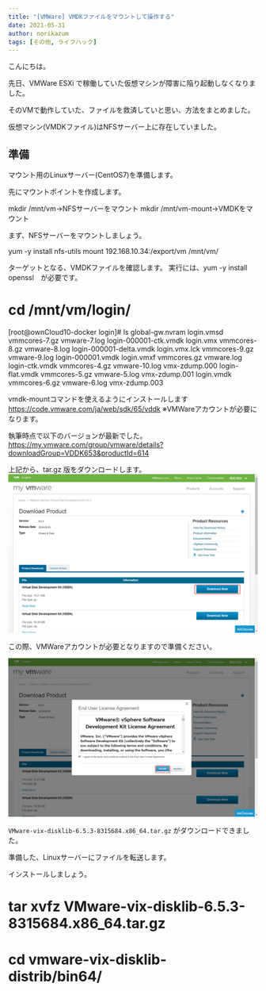 ```yaml
---
title: "[VMWare] VMDKファイルをマウントして操作する"
date: 2021-05-31
author: norikazum
tags: [その他, ライフハック]
---
```


こんにちは。

先日、VMWare ESXi で稼働していた仮想マシンが障害に陥り起動しなくなりました。

そのVMで動作していた、ファイルを救済していと思い、方法をまとめました。

仮想マシン(VMDKファイル)はNFSサーバー上に存在していました。

## 準備
マウント用のLinuxサーバー(CentOS7)を準備します。

先にマウントポイントを作成します。

mkdir /mnt/vm→NFSサーバーをマウント
mkdir /mnt/vm-mount→VMDKをマウント

まず、NFSサーバーをマウントしましょう。

yum -y install nfs-utils
mount 192.168.10.34:/export/vm /mnt/vm/

ターゲットとなる、VMDKファイルを確認します。
実行には、yum -y install openssl　が必要です。

# cd /mnt/vm/login/
[root@ownCloud10-docker login]# ls
global-gw.nvram          login.vmsd     vmmcores-7.gz  vmware-7.log
login-000001-ctk.vmdk    login.vmx      vmmcores-8.gz  vmware-8.log
login-000001-delta.vmdk  login.vmx.lck  vmmcores-9.gz  vmware-9.log
login-000001.vmdk        login.vmxf     vmmcores.gz    vmware.log
login-ctk.vmdk           vmmcores-4.gz  vmware-10.log  vmx-zdump.000
login-flat.vmdk          vmmcores-5.gz  vmware-5.log   vmx-zdump.001
login.vmdk               vmmcores-6.gz  vmware-6.log   vmx-zdump.003

vmdk-mountコマンドを使えるようにインストールします
https://code.vmware.com/ja/web/sdk/65/vddk
※VMWareアカウントが必要になります。

執筆時点で以下のバージョンが最新でした。
https://my.vmware.com/group/vmware/details?downloadGroup=VDDK653&productId=614

上記から、tar.gz 版をダウンロードします。
![](images/2018-09-23_11h20_40.png)

この際、VMWareアカウントが必要となりますので準備ください。

![](images/2018-09-23_11h22_21.png)

`VMware-vix-disklib-6.5.3-8315684.x86_64.tar.gz` がダウンロードできました。

準備した、Linuxサーバーにファイルを転送します。

インストールしましょう。

# tar xvfz VMware-vix-disklib-6.5.3-8315684.x86_64.tar.gz
# cd vmware-vix-disklib-distrib/bin64/
# 

